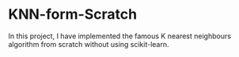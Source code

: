 # KNN-form-Scratch

In this project, I have implemented the famous K nearest neighbours algorithm from scratch without using scikit-learn.
